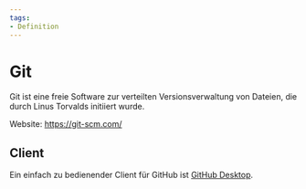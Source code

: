 ```yaml
---
tags:
- Definition
---
```

# Git

Git ist eine freie Software zur verteilten Versionsverwaltung von Dateien, die durch Linus Torvalds initiiert wurde.

Website: <https://git-scm.com/>

## Client

Ein einfach zu bedienender Client für GitHub ist [GitHub Desktop](https://desktop.github.com/). 